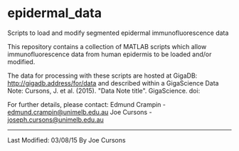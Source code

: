 # epidermal_data
Scripts to load and modify segmented epidermal immunofluorescence data


This repository contains a collection of MATLAB scripts which allow 
immunofluorescence data from human epidermis to be loaded and/or
modified.

The data for processing with these scripts are hosted at GigaDB:
http://gigadb.address/for/data
and described within a GigaScience Data Note:
Cursons, J. et al. (2015). "Data Note title". GigaScience.
doi:

For further details, please contact:
Edmund Crampin - edmund.crampin@unimelb.edu.au
Joe Cursons - joseph.cursons@unimelb.edu.au

------------------------------
Last Modified: 03/08/15
By Joe Cursons